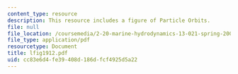 ```yaml
---
content_type: resource
description: This resource includes a figure of Particle Orbits.
file: null
file_location: /coursemedia/2-20-marine-hydrodynamics-13-021-spring-2005/cc83e6d4fe39408d186dfcf4925d5a22_lfig1912.pdf
file_type: application/pdf
resourcetype: Document
title: lfig1912.pdf
uid: cc83e6d4-fe39-408d-186d-fcf4925d5a22
---
```

